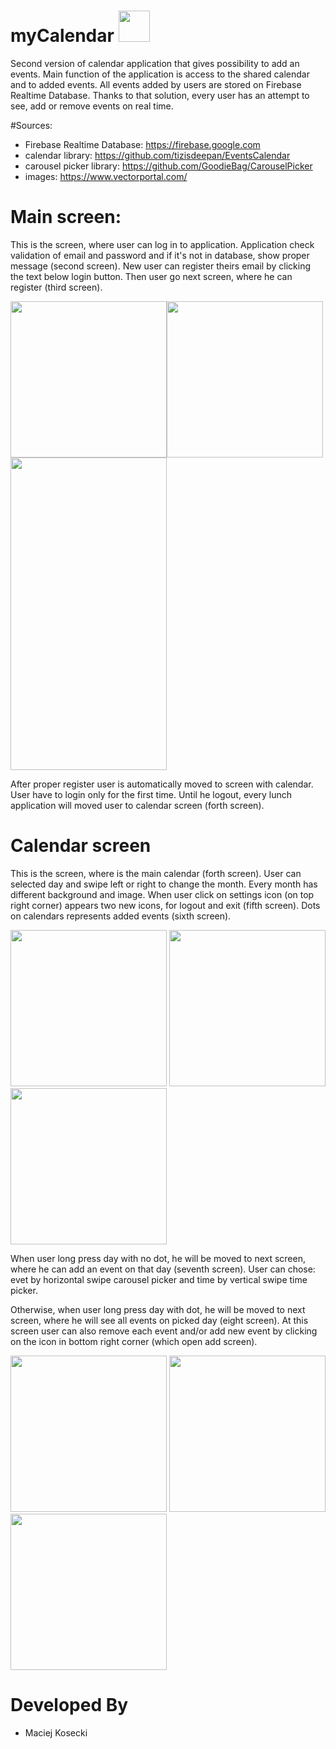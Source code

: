 # myCalendar <img src="https://i.ibb.co/55RSrLC/ic-luncher.png" width=50>

Second version of calendar application that gives possibility to add an events. Main function of the application is access to the shared
calendar and to added events. All events added by users are stored on Firebase Realtime Database. Thanks to that solution, every user 
has an attempt to see, add or remove events on real time.

#Sources:
- Firebase Realtime Database: https://firebase.google.com
- calendar library: https://github.com/tizisdeepan/EventsCalendar
- carousel picker library: https://github.com/GoodieBag/CarouselPicker
- images: https://www.vectorportal.com/

# Main screen:
This is the screen, where user can log in to application. Application check validation of email and password and if it's not in database, 
show proper message (second screen).
New user can register theirs email by clicking the text below login button. Then user go next screen, where he can register (third screen).


<img src="https://i.ibb.co/6s8S1xX/main-activity-1.jpg" width=250><img src="https://ibb.co/sWjMs78" width=250> <img src="https://ibb.co/7r84720" height=500 width=250>


After proper register user is automatically moved to screen with calendar.
User have to login only for the first time. Until he logout, every lunch application will moved user to calendar screen (forth screen).

# Calendar screen
This is the screen, where is the main calendar (forth screen). User can selected day and swipe left or right to change the month. 
Every month has different background and image. 
When user click on settings icon (on top right corner) appears two new icons, for logout and exit (fifth screen). 
Dots on calendars represents added events (sixth screen). 


<img src="https://i.ibb.co/CB5FQvJ/calendar-activity-1.jpg" width=250> <img src="https://i.ibb.co/3SCXsqx/calendar-activity-3.jpg" width=250> <img src="https://i.ibb.co/bvcz58h/calendar-activity-2.jpg" width=250>


When user long press day with no dot, he will be moved to next screen, where he can add an event on that day (seventh screen). 
User can chose: evet by horizontal swipe carousel picker and time by vertical swipe time picker.

Otherwise, when user long press day with dot, he will be moved to next screen, where he will see all events on picked day (eight screen).
At this screen user can also remove each event and/or add new event by clicking on the icon in bottom right corner (which open 
add screen).


<img src="https://i.ibb.co/zrgZxHt/add-activity-1-A.jpg" width=250> <img src="https://i.ibb.co/FXfbN4z/day-activity-1.jpg" width=250> <img src="https://i.ibb.co/b5nbv8M/day-activity-2.jpg" width=250>


# Developed By
- Maciej Kosecki
